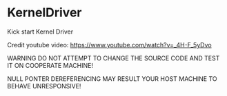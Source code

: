 # KernelDriver
Kick start Kernel Driver

Credit youtube video: https://www.youtube.com/watch?v=_4H-F_5yDvo

WARNING DO NOT ATTEMPT TO CHANGE THE SOURCE CODE AND TEST IT ON COOPERATE
MACHINE!

NULL PONTER DEREFERENCING MAY RESULT YOUR  HOST MACHINE TO BEHAVE 
UNRESPONSIVE!
